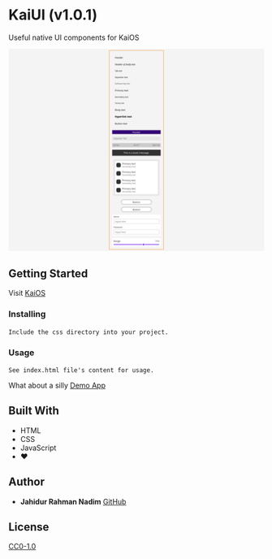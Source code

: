 # KaiUI (v1.0.1)
Useful native UI components for KaiOS

![Screenshot](https://raw.githubusercontent.com/nadim1992/KaiUI/develop/screenshot.png)

## Getting Started

Visit [KaiOS](https://developer.kaiostech.com)

### Installing

```
Include the css directory into your project.
```

### Usage

```
See index.html file's content for usage.
```

What about a silly [Demo App](https://github.com/nadim1992/legal-terms-kaios)

## Built With

* HTML
* CSS
* JavaScript
* :heart:

## Author

* **Jahidur Rahman Nadim** [GitHub](https://github.com/nadim1992)

## License

[CC0-1.0](./LICENSE)
